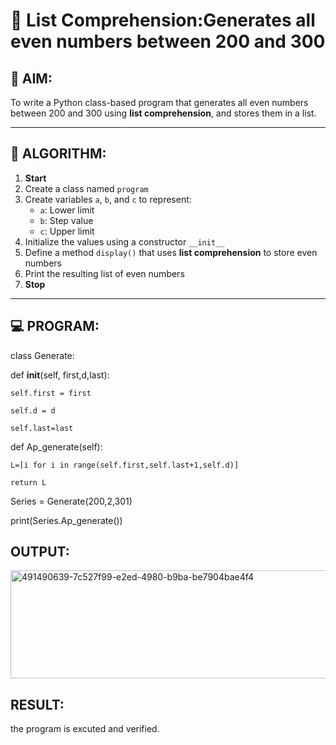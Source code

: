 # 🧾 List Comprehension:Generates all even numbers between 200 and 300
## 🎯 AIM:
To write a Python class-based program that generates all even numbers between 200 and 300 using **list comprehension**, and stores them in a list.

---

## 🧠 ALGORITHM:

1. **Start**
2. Create a class named `program`
3. Create variables `a`, `b`, and `c` to represent:
   - `a`: Lower limit
   - `b`: Step value
   - `c`: Upper limit
4. Initialize the values using a constructor `__init__`
5. Define a method `display()` that uses **list comprehension** to store even numbers
6. Print the resulting list of even numbers
7. **Stop**

---

## 💻 PROGRAM:
class Generate:

def __init__(self, first,d,last):

    self.first = first
    
    self.d = d
    
    self.last=last

def Ap_generate(self):

    L=[i for i in range(self.first,self.last+1,self.d)]
    
    return L
Series = Generate(200,2,301)

print(Series.Ap_generate())

## OUTPUT:
<img width="1259" height="173" alt="491490639-7c527f99-e2ed-4980-b9ba-be7904bae4f4" src="https://github.com/user-attachments/assets/1d2b3df9-08d6-4f93-b7a7-8ad7a82f8801" />


## RESULT:
the program is excuted and verified.
